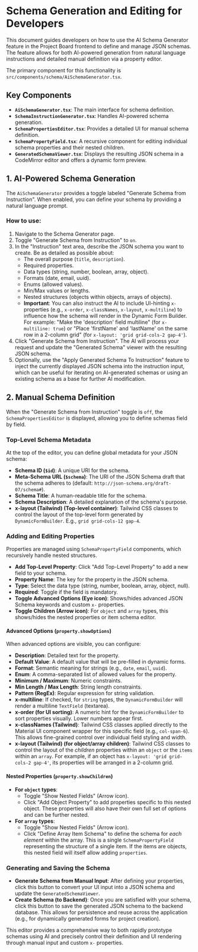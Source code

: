 # Schema Generation and Editing for Developers

This document guides developers on how to use the AI Schema Generator feature in the Project Board frontend to define and manage JSON schemas. The feature allows for both AI-powered generation from natural language instructions and detailed manual definition via a property editor.

The primary component for this functionality is `src/components/schema/AiSchemaGenerator.tsx`.

## Key Components

-   **`AiSchemaGenerator.tsx`**: The main interface for schema definition.
-   **`SchemaInstructionGenerator.tsx`**: Handles AI-powered schema generation.
-   **`SchemaPropertiesEditor.tsx`**: Provides a detailed UI for manual schema definition.
-   **`SchemaPropertyField.tsx`**: A recursive component for editing individual schema properties and their nested children.
-   **`GeneratedSchemaViewer.tsx`**: Displays the resulting JSON schema in a CodeMirror editor and offers a dynamic form preview.

## 1. AI-Powered Schema Generation

The `AiSchemaGenerator` provides a toggle labeled "Generate Schema from Instruction". When enabled, you can define your schema by providing a natural language prompt.

### How to use:

1.  Navigate to the Schema Generator page.
2.  Toggle "Generate Schema from Instruction" to `on`.
3.  In the "Instruction" text area, describe the JSON schema you want to create. Be as detailed as possible about:
    -   The overall purpose (`title`, `description`).
    -   Required properties.
    -   Data types (string, number, boolean, array, object).
    -   Formats (date, email, uuid).
    -   Enums (allowed values).
    -   Min/Max values or lengths.
    -   Nested structures (objects within objects, arrays of objects).
    -   **Important**: You can also instruct the AI to include UI-hinting `x-` properties (e.g., `x-order`, `x-classNames`, `x-layout`, `x-multiline`) to influence how the schema will render in the Dynamic Form Builder. For example: "Make the 'description' field multiline" (for `x-multiline: true`) or "Place 'firstName' and 'lastName' on the same row in a 2-column grid" (for `x-layout: 'grid grid-cols-2 gap-4'`).
4.  Click "Generate Schema from Instruction". The AI will process your request and update the "Generated Schema" viewer with the resulting JSON schema.
5.  Optionally, use the "Apply Generated Schema To Instruction" feature to inject the currently displayed JSON schema into the instruction input, which can be useful for iterating on AI-generated schemas or using an existing schema as a base for further AI modification.

## 2. Manual Schema Definition

When the "Generate Schema from Instruction" toggle is `off`, the `SchemaPropertiesEditor` is displayed, allowing you to define schemas field by field.

### Top-Level Schema Metadata

At the top of the editor, you can define global metadata for your JSON schema:

-   **Schema ID (`$id`)**: A unique URI for the schema.
-   **Meta-Schema URL (`$schema`)**: The URI of the JSON Schema draft that the schema adheres to (default: `http://json-schema.org/draft-07/schema#`).
-   **Schema Title**: A human-readable title for the schema.
-   **Schema Description**: A detailed explanation of the schema's purpose.
-   **x-layout (Tailwind) (Top-level container)**: Tailwind CSS classes to control the layout of the top-level form generated by `DynamicFormBuilder`. E.g., `grid grid-cols-12 gap-4`.

### Adding and Editing Properties

Properties are managed using `SchemaPropertyField` components, which recursively handle nested structures.

-   **Add Top-Level Property**: Click "Add Top-Level Property" to add a new field to your schema.
-   **Property Name**: The key for the property in the JSON schema.
-   **Type**: Select the data type (string, number, boolean, array, object, null).
-   **Required**: Toggle if the field is mandatory.
-   **Toggle Advanced Options (Eye icon)**: Shows/hides advanced JSON Schema keywords and custom `x-` properties.
-   **Toggle Children (Arrow icon)**: For `object` and `array` types, this shows/hides the nested properties or item schema editor.

#### Advanced Options (`property.showOptions`)

When advanced options are visible, you can configure:

-   **Description**: Detailed text for the property.
-   **Default Value**: A default value that will be pre-filled in dynamic forms.
-   **Format**: Semantic meaning for strings (e.g., `date`, `email`, `uuid`).
-   **Enum**: A comma-separated list of allowed values for the property.
-   **Minimum / Maximum**: Numeric constraints.
-   **Min Length / Max Length**: String length constraints.
-   **Pattern (RegEx)**: Regular expression for string validation.
-   **x-multiline**: If checked, for `string` types, the `DynamicFormBuilder` will render a multiline `TextField` (textarea).
-   **x-order (for UI sorting)**: A numeric hint for the `DynamicFormBuilder` to sort properties visually. Lower numbers appear first.
-   **x-classNames (Tailwind)**: Tailwind CSS classes applied directly to the Material UI component wrapper for this specific field (e.g., `col-span-6`). This allows fine-grained control over individual field styling and width.
-   **x-layout (Tailwind) (for object/array children)**: Tailwind CSS classes to control the layout of the *children* properties within an `object` or the `items` within an `array`. For example, if an object has `x-layout: 'grid grid-cols-2 gap-4'`, its properties will be arranged in a 2-column grid.

#### Nested Properties (`property.showChildren`)

-   **For `object` types**:
    -   Toggle "Show Nested Fields" (Arrow icon).
    -   Click "Add Object Property" to add properties specific to this nested object. These properties will also have their own full set of options and can be further nested.
-   **For `array` types**:
    -   Toggle "Show Nested Fields" (Arrow icon).
    -   Click "Define Array Item Schema" to define the schema for *each element* within the array. This is a single `SchemaPropertyField` representing the structure of a single item. If the items are objects, this nested field will itself allow adding `properties`.

### Generating and Saving the Schema

-   **Generate Schema from Manual Input**: After defining your properties, click this button to convert your UI input into a JSON schema and update the `GeneratedSchemaViewer`.
-   **Create Schema (to Backend)**: Once you are satisfied with your schema, click this button to save the generated JSON schema to the backend database. This allows for persistence and reuse across the application (e.g., for dynamically generated forms for project creation).

This editor provides a comprehensive way to both rapidly prototype schemas using AI and precisely control their definition and UI rendering through manual input and custom `x-` properties.
